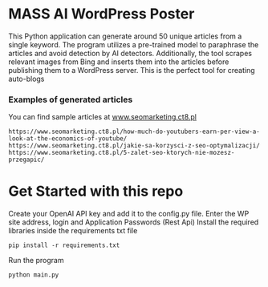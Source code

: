 ﻿# MASS AI WordPress Poster
This Python application can generate around 50 unique articles from a single keyword. The program utilizes a pre-trained model to paraphrase the articles and avoid detection by AI detectors. Additionally, the tool scrapes relevant images from Bing and inserts them into the articles before publishing them to a WordPress server.
This is the perfect tool for creating auto-blogs

### Examples of generated articles
You can find sample articles at www.seomarketing.ct8.pl
```
https://www.seomarketing.ct8.pl/how-much-do-youtubers-earn-per-view-a-look-at-the-economics-of-youtube/
https://www.seomarketing.ct8.pl/jakie-sa-korzysci-z-seo-optymalizacji/
https://www.seomarketing.ct8.pl/5-zalet-seo-ktorych-nie-mozesz-przegapic/

```

# Get Started with this repo
Create your OpenAI API key and add it to the config.py file. Enter the WP site address, login and Application Passwords (Rest Api)
Install the required libraries inside the requirements txt file
```
pip install -r requirements.txt
```
Run the program
```
python main.py
```

